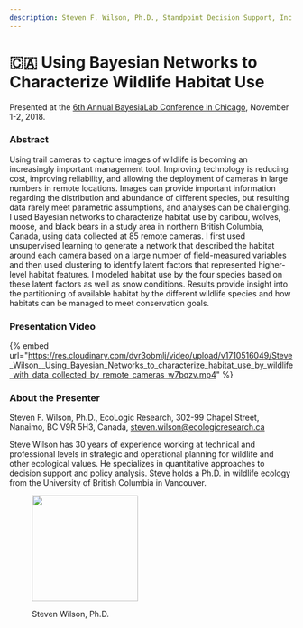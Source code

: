 ```yaml
---
description: Steven F. Wilson, Ph.D., Standpoint Decision Support, Inc.
---
```


# 🇨🇦 Using Bayesian Networks to Characterize Wildlife Habitat Use

Presented at the [6th Annual BayesiaLab Conference in Chicago](./), November 1-2, 2018.

### Abstract&#x20;

Using trail cameras to capture images of wildlife is becoming an increasingly important management tool. Improving technology is reducing cost, improving reliability, and allowing the deployment of cameras in large numbers in remote locations. Images can provide important information regarding the distribution and abundance of different species, but resulting data rarely meet parametric assumptions, and analyses can be challenging. I used Bayesian networks to characterize habitat use by caribou, wolves, moose, and black bears in a study area in northern British Columbia, Canada, using data collected at 85 remote cameras. I first used unsupervised learning to generate a network that described the habitat around each camera based on a large number of field-measured variables and then used clustering to identify latent factors that represented higher-level habitat features. I modeled habitat use by the four species based on these latent factors as well as snow conditions. Results provide insight into the partitioning of available habitat by the different wildlife species and how habitats can be managed to meet conservation goals.

### Presentation Video

{% embed url="https://res.cloudinary.com/dvr3obmlj/video/upload/v1710516049/Steve_Wilson__Using_Bayesian_Networks_to_characterize_habitat_use_by_wildlife_with_data_collected_by_remote_cameras_w7bqzv.mp4" %}

### About the Presenter

Steven F. Wilson, Ph.D., EcoLogic Research, 302-99 Chapel Street, Nanaimo, BC V9R 5H3, Canada, [steven.wilson@ecologicresearch.ca](mailto:steven.wilson@ecologicresearch.ca)

Steve Wilson has 30 years of experience working at technical and professional levels in strategic and operational planning for wildlife and other ecological values. He specializes in quantitative approaches to decision support and policy analysis. Steve holds a Ph.D. in wildlife ecology from the University of British Columbia in Vancouver.

<figure><img src="https://bayesia.clickhelp.co/resources/Storage/bayesialab-knowledge-hub/2020_Conference/Conference-Presentations/Steve-Wilson/Steve-Wilson.jpg" alt="" width="188"><figcaption><p>Steven Wilson, Ph.D.</p></figcaption></figure>
